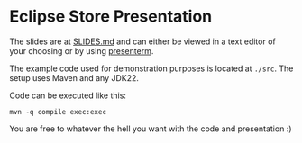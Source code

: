 # Eclipse Store Presentation

The slides are at [SLIDES.md](SLIDES.md) and can either be viewed in a text
editor of your choosing or by using [presenterm](https://mfontanini.github.io/presenterm/introduction.html).

The example code used for demonstration purposes is located at `./src`.
The setup uses Maven and any JDK22.

Code can be executed like this:

```
mvn -q compile exec:exec
```

You are free to whatever the hell you want with the code and presentation :)
